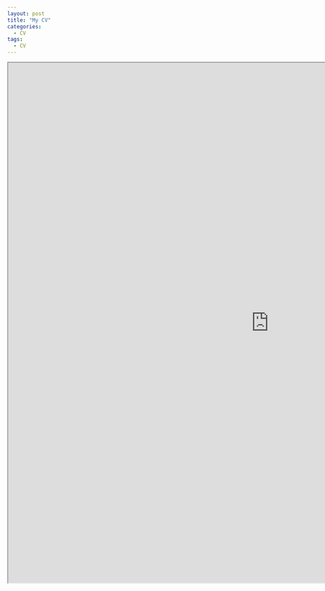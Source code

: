 ```yaml
---
layout: post
title: "My CV"
categories:
  - CV
tags:
  - CV
---
```


<iframe src="https://docs.google.com/document/d/e/2PACX-1vRVLWYbNaku8srO7K1KZGZ1qc1XN_J3sw5Dqh6hTBQv78Byqblrod9lOxySYwcoW7jwoikM8WDMm9NK/pub?embedded=true" width="1200" height="1200"></iframe>
